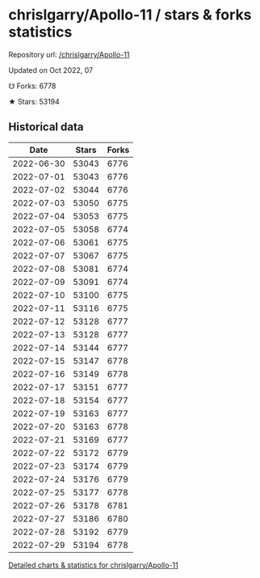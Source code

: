# chrislgarry/Apollo-11 / stars & forks statistics

Repository url: [/chrislgarry/Apollo-11](https://github.com/chrislgarry/Apollo-11)

Updated on Oct 2022, 07

☋ Forks: 6778

★ Stars: 53194

## Historical data
| Date | Stars | Forks |
|------|-------|-------|
| 2022-06-30 | 53043 | 6776 | 
| 2022-07-01 | 53043 | 6776 | 
| 2022-07-02 | 53044 | 6776 | 
| 2022-07-03 | 53050 | 6775 | 
| 2022-07-04 | 53053 | 6775 | 
| 2022-07-05 | 53058 | 6774 | 
| 2022-07-06 | 53061 | 6775 | 
| 2022-07-07 | 53067 | 6775 | 
| 2022-07-08 | 53081 | 6774 | 
| 2022-07-09 | 53091 | 6774 | 
| 2022-07-10 | 53100 | 6775 | 
| 2022-07-11 | 53116 | 6775 | 
| 2022-07-12 | 53128 | 6777 | 
| 2022-07-13 | 53128 | 6777 | 
| 2022-07-14 | 53144 | 6777 | 
| 2022-07-15 | 53147 | 6778 | 
| 2022-07-16 | 53149 | 6778 | 
| 2022-07-17 | 53151 | 6777 | 
| 2022-07-18 | 53154 | 6777 | 
| 2022-07-19 | 53163 | 6777 | 
| 2022-07-20 | 53163 | 6778 | 
| 2022-07-21 | 53169 | 6777 | 
| 2022-07-22 | 53172 | 6779 | 
| 2022-07-23 | 53174 | 6779 | 
| 2022-07-24 | 53176 | 6779 | 
| 2022-07-25 | 53177 | 6778 | 
| 2022-07-26 | 53178 | 6781 | 
| 2022-07-27 | 53186 | 6780 | 
| 2022-07-28 | 53192 | 6779 | 
| 2022-07-29 | 53194 | 6778 | 


[Detailed charts & statistics for chrislgarry/Apollo-11](https://reviewgithub.com/rep/chrislgarry/Apollo-11)
